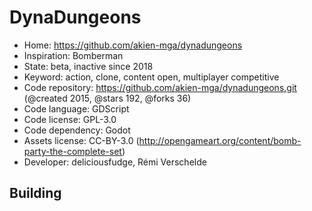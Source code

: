 # DynaDungeons

- Home: https://github.com/akien-mga/dynadungeons
- Inspiration: Bomberman
- State: beta, inactive since 2018
- Keyword: action, clone, content open, multiplayer competitive
- Code repository: https://github.com/akien-mga/dynadungeons.git (@created 2015, @stars 192, @forks 36)
- Code language: GDScript
- Code license: GPL-3.0
- Code dependency: Godot
- Assets license: CC-BY-3.0 (http://opengameart.org/content/bomb-party-the-complete-set)
- Developer: deliciousfudge, Rémi Verschelde

## Building
